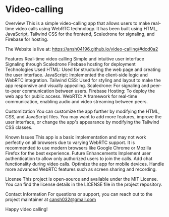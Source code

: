 # Video-calling



Overview
This is a simple video-calling app that allows users to make real-time video calls using WebRTC technology. It has been built using HTML, JavaScript, Tailwind CSS for the frontend, Scaledrone for signaling, and Firebase for hosting.



The Website is live at: https://ansh04196.github.io/video-calling/#dcd0a2


Features
Real-time video calling
Simple and intuitive user interface
Signaling through Scaledrone
Firebase hosting for deployment
Technologies Used
HTML: Used for structuring the web page and creating the user interface.
JavaScript: Implemented the client-side logic and WebRTC integration.
Tailwind CSS: Used for styling and layout to make the app responsive and visually appealing.
Scaledrone: For signaling and peer-to-peer communication between users.
Firebase Hosting: To deploy the web app for public access.
WebRTC: A framework for real-time communication, enabling audio and video streaming between peers.


Customization
You can customize the app further by modifying the HTML, CSS, and JavaScript files. You may want to add more features, improve the user interface, or change the app's appearance by modifying the Tailwind CSS classes.

Known Issues
This app is a basic implementation and may not work perfectly on all browsers due to varying WebRTC support. It is recommended to use modern browsers like Google Chrome or Mozilla Firefox for the best experience.
Future Enhancements
Implement user authentication to allow only authorized users to join the calls.
Add chat functionality during video calls.
Optimize the app for mobile devices.
Handle more advanced WebRTC features such as screen sharing and recording.



License
This project is open-source and available under the MIT License. You can find the license details in the LICENSE file in the project repository.

Contact Information
For questions or support, you can reach out to the project maintainer at cansh032@gmail.com

Happy video calling!
